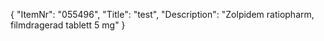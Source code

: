 {
  "ItemNr": "055496",
  "Title": "test",
  "Description": "Zolpidem ratiopharm, filmdragerad tablett 5 mg"
}